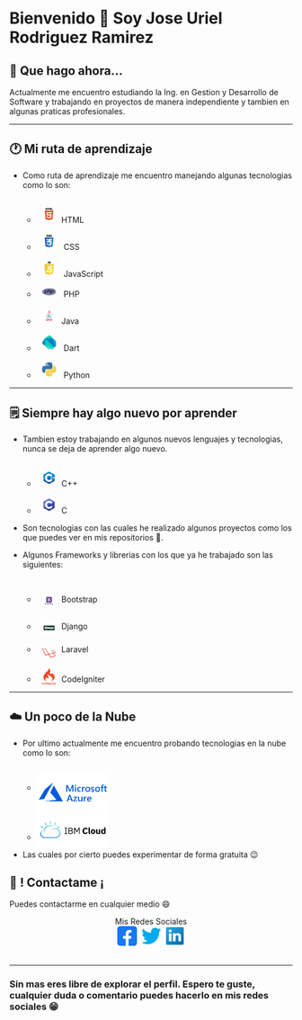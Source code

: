# Bienvenido :wave: Soy Jose Uriel Rodriguez Ramirez 

## :sparkler: Que hago ahora...

Actualmente me encuentro estudiando la Ing. en Gestion y Desarrollo de Software y trabajando en proyectos de manera independiente y tambien en algunas praticas profesionales.
 ***



## :clock1: Mi ruta de aprendizaje
* Como ruta de aprendizaje me encuentro manejando algunas tecnologias como lo son:

    -  <img src="res/assets/img/html.png"    style="width:25px; position:relative; top:7px; margin: 10px ">HTML 
    - <img src="res/assets/img/css.png"    style="width:25px; position:relative; top:7px; margin: 10px "> CSS
    - <img src="res/assets/img/js.png"     style="width:25px; position:relative; top:7px; margin: 10px;"> JavaScript
    - <img src="res/assets/img/php.png"    style="width:25px; position:relative; top:7px; margin: 10px;"> PHP   
    - <img src="res/assets/img/java.png"   style="width:25px; position:relative; top:7px; margin: 10px ">Java
    - <img src="res/assets/img/dart.png"   style="width:25px; position:relative; top:7px; margin: 10px "> Dart
    - <img src="res/assets/img/python.png" style="width:25px; position:relative; top:7px; margin: 10px "> Python

    
 ***
## 🗒️ Siempre hay algo nuevo por aprender
* Tambien estoy trabajando en algunos nuevos lenguajes y tecnologias, nunca se deja de aprender algo nuevo.

    <!-- - - <img src="res/assets/img/C#.png" style="width:25px; position:relative; top:7px; margin: 10px ">C# -->
    - <img src="res/assets/img/c++.png" style="width:25px; position:relative; top:7px; margin: 10px ">C++
    - <img src="res/assets/img/c.png" style="width:25px; position:relative; top:7px; margin: 10px ">C
   <!-- - <img src="res/assets/img/bash.png" style="width:25px; position:relative; top:7px; margin: 10px ">Bash-->


* Son tecnologias con las cuales he realizado algunos proyectos como los que puedes ver en mis repositorios :telescope:.





*   Algunos Frameworks y librerias con los que ya he trabajado son las siguientes:

    - <img src="res/assets/img/bootstrap.png" style="width:25px; position:relative; top: 20px; margin: 10px ">Bootstrap
    - <img src="res/assets/img/django.png" style="width:25px; position:relative; top: 20px; margin: 10px ">Django
    - <img src="res/assets/img/laravel.png" style="width:25px; position:relative; top: 20px; margin: 10px ">Laravel
    - <img src="res/assets/img/codeigniter.png" style="width:25px; position:relative; top: 15px; margin: 10px ">CodeIgniter

***

## ☁️ Un poco de la Nube
* Por ultimo actualmente me encuentro probando tecnologias en la nube como lo son:

    - <img src="res/assets/img/azure (2).png"    style="width:130px; position:relative; top:5px; margin: 10px 0px -30px 0px">
    - <img src="res/assets/img/ibm_cloud.png"    style="width:130px; position:relative; top:25px; margin: 10px 0px 10px 0px">

* Las cuales por cierto puedes experimentar de forma gratuita :wink:
## :open_hands: ! Contactame ¡
Puedes contactarme en cualquier medio :smile: 

<p align="center">
Mis Redes Sociales 
  <b></b><br>
   <a href="https://www.facebook.com/joseuriel.rodriguez.92"><img src="res/assets/img/facebook_icon.png"  style="width:35px;"></a>&nbsp
  <a href="https://twitter.com/JoseUri36662979"><img src="res/assets/img/twitter_icon.png"    style="width:35px; "></a>&nbsp
  <a href="https://www.linkedin.com/in/josé-uriel-rodríguez-ramírez-a787001b0"><img src="res/assets/img/linkedin_icon.png" style="width:35px; "></a>
  <br><br>
</p>

***

### Sin mas eres libre de explorar el perfil. Espero te guste, cualquier duda o comentario puedes hacerlo en mis redes sociales :grin:



<!--
**Jose-beat/Jose-beat** is a ✨ _special_ ✨ repository because its `README.md` (this file) appears on your GitHub profile.

Here are some ideas to get you started:

- 🔭 I’m currently working on ...
- 🌱 I’m currently learning ...
- 👯 I’m looking to collaborate on ...
- 🤔 I’m looking for help with ...
- 💬 Ask me about ...
- 📫 How to reach me: ...
- 😄 Pronouns: ...
- ⚡ Fun fact: ...
-->
